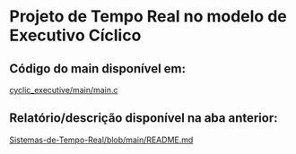 # Projeto de Tempo Real no modelo de Executivo Cíclico

## Código do main disponível em:
[cyclic_executive/main/main.c](https://github.com/gabriel61/Sistemas-de-Tempo-Real/blob/main/cyclic_executive/main/main.c)

## Relatório/descrição disponível na aba anterior:
[Sistemas-de-Tempo-Real/blob/main/README.md](https://github.com/gabriel61/Sistemas-de-Tempo-Real/blob/main/README.md)
